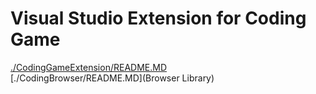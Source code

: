 # Visual Studio Extension for Coding Game

[./CodingGameExtension/README.MD](Extension)  
[./CodingBrowser/README.MD](Browser Library)